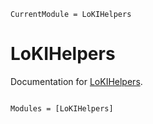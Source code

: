 ```@meta
CurrentModule = LoKIHelpers
```

# LoKIHelpers

Documentation for [LoKIHelpers](https://github.com/jqfeld/LoKIHelpers.jl).

```@index
```

```@autodocs
Modules = [LoKIHelpers]
```
